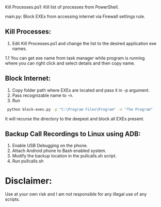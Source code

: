 Kill Processes.ps1: Kill list of processes from PowerShell.

main.py: Block EXEs from accessing internet via Firewall settings rule.

## Kill Processes:
1. Edit Kill Processes.ps1 and change the list to the desired application exe names.

1.1 You can get exe name from task manager while program is running where you can
right click and select details and then copy name.

## Block Internet:
1. Copy folder path where EXEs are located and pass it in -p argument.
2. Pass recognizable name to -n.
3. Run
```bash
 python block-exes.py -p "C:\Program Files\Program" -n "The Program"
``` 

It will recurse the directory to the deepest and block all EXEs present.

## Backup Call Recordings to Linux using ADB:
1. Enable USB Debugging on the phone.
2. Attach Android phone to Bash enabled system.
3. Modify the backup location in the pullcalls.sh script.
4. Run pullcalls.sh

# Disclaimer: 
Use at your own risk and I am not responsible for any illegal use of any scripts.
